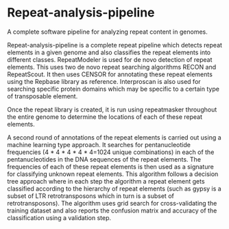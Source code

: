 # Repeat-analysis-pipeline
A complete software pipeline for analyzing repeat content in genomes.

Repeat-analysis-pipeline is a complete repeat pipeline which detects repeat elements in a given genome and also classifies the repeat elements into different classes.  RepeatModeler is used for de novo detection of repeat elements. This uses two de novo repeat searching algorithms RECON and RepeatScout. It then uses CENSOR for annotating these repeat elements using the Repbase library as reference. Interproscan is also used for searching specific protein domains which may be specific to a certain type of transposable element.

Once the repeat library is created, it is run using repeatmasker throughout the entire genome to determine the locations of each of these repeat elements. 

A second round of annotations of the repeat elements is carried out using a machine learning type approach. It searches for pentanucleotide frequencies (4 * 4 * 4 * 4 * 4=1024 unique combinations) in each of the pentanucleotides in the DNA sequences of the repeat elements. The frequencies of each of these repeat elements is then used as a signature for classifying unknown repeat elements. This algorithm follows a decision tree approach where in each step the algorithm a repeat element gets classified according to the hierarchy of repeat elements (such as gypsy is a subset of LTR retrotransposons which in turn is a subset of retrotransposons). The algorithm uses grid search for cross-validating the training dataset and also reports the confusion matrix and accuracy of the classification using a validation step.
